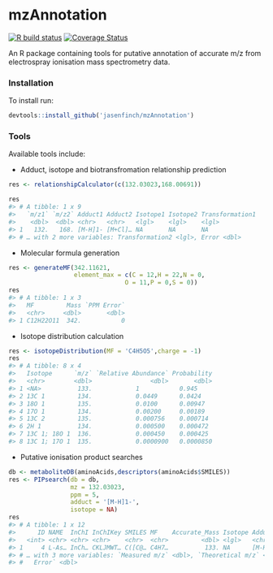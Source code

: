 
# mzAnnotation

[![R build
status](https://github.com/jasenfinch/mzAnnotation/workflows/R-CMD-check/badge.svg)](https://github.com/jasenfinch/mzAnnotation/actions)
[![Coverage
Status](https://img.shields.io/codecov/c/github/jasenfinch/mzAnnotation/devel.svg)](https://codecov.io/github/jasenfinch/mzAnnotation?branch=devel)

An R package containing tools for putative annotation of accurate m/z
from electrospray ionisation mass spectrometry data.

### Installation

To install run:

``` r
devtools::install_github('jasenfinch/mzAnnotation')
```

### Tools

Available tools include:

-   Adduct, isotope and biotransfromation relationship prediction

``` r
res <- relationshipCalculator(c(132.03023,168.00691))

res
#> # A tibble: 1 x 9
#>   `m/z1` `m/z2` Adduct1 Adduct2 Isotope1 Isotope2 Transformation1
#>    <dbl>  <dbl> <chr>   <chr>   <lgl>    <lgl>    <lgl>          
#> 1   132.   168. [M-H]1- [M+Cl]… NA       NA       NA             
#> # … with 2 more variables: Transformation2 <lgl>, Error <dbl>
```

-   Molecular formula generation

``` r
res <- generateMF(342.11621,
                  element_max = c(C = 12,H = 22,N = 0,
                                O = 11,P = 0,S = 0))
res
#> # A tibble: 1 x 3
#>   MF         Mass `PPM Error`
#>   <chr>     <dbl>       <dbl>
#> 1 C12H22O11  342.           0
```

-   Isotope distribution calculation

``` r
res <- isotopeDistribution(MF = 'C4H5O5',charge = -1)
res
#> # A tibble: 8 x 4
#>   Isotope      `m/z` `Relative Abundance` Probability
#>   <chr>        <dbl>                <dbl>       <dbl>
#> 1 <NA>          133.            1           0.945    
#> 2 13C 1         134.            0.0449      0.0424   
#> 3 18O 1         135.            0.0100      0.00947  
#> 4 17O 1         134.            0.00200     0.00189  
#> 5 13C 2         135.            0.000756    0.000714 
#> 6 2H 1          134.            0.000500    0.000472 
#> 7 13C 1; 18O 1  136.            0.000450    0.000425 
#> 8 13C 1; 17O 1  135.            0.0000900   0.0000850
```

-   Putative ionisation product searches

``` r
db <- metaboliteDB(aminoAcids,descriptors(aminoAcids$SMILES))
res <- PIPsearch(db = db,
                 mz = 132.03023,
                 ppm = 5,
                 adduct = '[M-H]1-',
                 isotope = NA)
res
#> # A tibble: 1 x 12
#>      ID NAME  InChI InChIKey SMILES MF    Accurate_Mass Isotope Adduct
#>   <int> <chr> <chr> <chr>    <chr>  <chr>         <dbl> <lgl>   <chr> 
#> 1     4 L-As… InCh… CKLJMWT… C([C@… C4H7…          133. NA      [M-H]…
#> # … with 3 more variables: `Measured m/z` <dbl>, `Theoretical m/z` <dbl>, `PPM
#> #   Error` <dbl>
```
